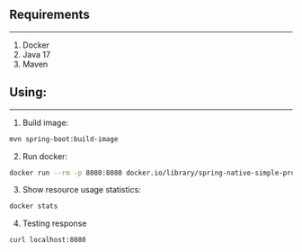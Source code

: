 ## Requirements

---

1. Docker
2. Java 17
3. Maven

## Using:

---

1. Build image:

``` bash
mvn spring-boot:build-image
```

2. Run docker:

``` bash
docker run --rm -p 8080:8080 docker.io/library/spring-native-simple-project:1.0-SNAPSHOT
```

3. Show resource usage statistics:

``` bash
docker stats
```

4. Testing response

``` bash
curl localhost:8080
```
